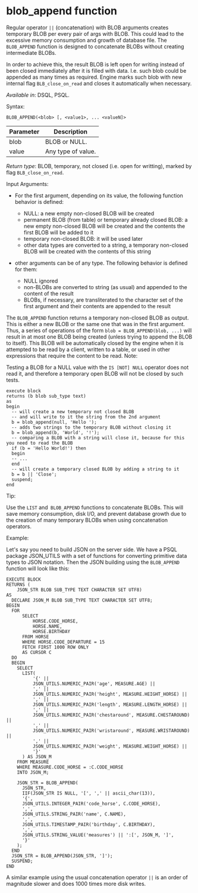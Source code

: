 blob_append function
===================

Regular operator `||` (concatenation) with BLOB arguments creates temporary BLOB per every pair of args
with BLOB. This could lead to the excessive memory consumption and growth of database file. The `BLOB_APPEND` function is designed to concatenate BLOBs without creating intermediate BLOBs.

In order to achieve this, the result BLOB is left open for writing instead of been closed immediately after it is filled with data. I.e. such blob could be appended as many times as required. Engine marks such blob with new internal flag `BLB_close_on_read` and closes it automatically when necessary.

*Available in*: DSQL, PSQL.

Syntax:

`BLOB_APPEND(<blob> [, <value1>, ... <valueN]>`


| Parameter | Description           |
|-----------|-----------------------|
| blob      | BLOB or NULL.         |
| value     | Any type of value.    |



*Return type*: BLOB, temporary, not closed (i.e. open for writting), marked by flag
`BLB_close_on_read`.


Input Arguments:

-   For the first argument, depending on its value, the following function behavior is defined:

	- NULL: a new empty non-closed BLOB will be created
	- permanent BLOB (from table) or temporary already closed BLOB:
	a new empty non-closed BLOB will be created and the contents the first BLOB will be added to it
	- temporary non-closed BLOB: it will be used later
	- other data types are converted to a string, a temporary non-closed BLOB will be created with the contents of this string
- other arguments can be of any type. The following behavior is defined for them:
    - NULL ignored
    - non-BLOBs are converted to string (as usual) and appended to the content of the result
    - BLOBs, if necessary, are transliterated to the character set of the first argument and their contents are appended to the result

The `BLOB_APPEND` function returns a temporary non-closed BLOB as output.
This is either a new BLOB or the same one that was in the first argument. Thus, a series of operations of the form
`blob = BLOB_APPEND(blob, ...)` will result in at most one BLOB being created (unless trying to append the BLOB to itself).
This BLOB will be automatically closed by the engine when it is attempted to be read by a client, written to a table, or used in other expressions that require the content to be read.
Note:

Testing a BLOB for a NULL value with the `IS [NOT] NULL` operator does not read it, and therefore a temporary open BLOB will not be closed by such tests.

```
execute block
returns (b blob sub_type text)
as
begin
  -- will create a new temporary not closed BLOB 
  -- and will write to it the string from the 2nd argument
  b = blob_append(null, 'Hello ');
  -- adds two strings to the temporary BLOB without closing it 
  b = blob_append(b, 'World', '!');
  -- comparing a BLOB with a string will close it, because for this you need to read the BLOB
  if (b = 'Hello World!') then
  begin
  -- ...
  end
  -- will create a temporary closed BLOB by adding a string to it
  b = b || 'Close';
  suspend;
end
```

Tip:

Use the `LIST` and` BLOB_APPEND` functions to concatenate BLOBs. This will save memory consumption, disk I/O,
and prevent database growth due to the creation of many temporary BLOBs when using concatenation operators.

Example:

Let's say you need to build JSON on the server side. We have a PSQL package JSON_UTILS with a set of functions for converting primitive data types to JSON notation.
Then the JSON building using the `BLOB_APPEND` function will look like this:

```
EXECUTE BLOCK
RETURNS (
    JSON_STR BLOB SUB_TYPE TEXT CHARACTER SET UTF8)
AS
  DECLARE JSON_M BLOB SUB_TYPE TEXT CHARACTER SET UTF8;
BEGIN
  FOR
      SELECT
          HORSE.CODE_HORSE,
          HORSE.NAME,
          HORSE.BIRTHDAY
      FROM HORSE
      WHERE HORSE.CODE_DEPARTURE = 15
      FETCH FIRST 1000 ROW ONLY
      AS CURSOR C
  DO
  BEGIN
    SELECT
      LIST(
          '{' ||
          JSON_UTILS.NUMERIC_PAIR('age', MEASURE.AGE) ||
          ',' ||
          JSON_UTILS.NUMERIC_PAIR('height', MEASURE.HEIGHT_HORSE) ||
          ',' ||
          JSON_UTILS.NUMERIC_PAIR('length', MEASURE.LENGTH_HORSE) ||
          ',' ||
          JSON_UTILS.NUMERIC_PAIR('chestaround', MEASURE.CHESTAROUND) ||
          ',' ||
          JSON_UTILS.NUMERIC_PAIR('wristaround', MEASURE.WRISTAROUND) ||
          ',' ||
          JSON_UTILS.NUMERIC_PAIR('weight', MEASURE.WEIGHT_HORSE) ||
          '}'
      ) AS JSON_M
    FROM MEASURE
    WHERE MEASURE.CODE_HORSE = :C.CODE_HORSE
    INTO JSON_M;

    JSON_STR = BLOB_APPEND(
      JSON_STR,
      IIF(JSON_STR IS NULL, '[', ',' || ascii_char(13)),
      '{',
      JSON_UTILS.INTEGER_PAIR('code_horse', C.CODE_HORSE),
      ',',
      JSON_UTILS.STRING_PAIR('name', C.NAME),
      ',',
      JSON_UTILS.TIMESTAMP_PAIR('birthday', C.BIRTHDAY),
      ',',
      JSON_UTILS.STRING_VALUE('measures') || ':[', JSON_M, ']',
      '}'
    );
  END
  JSON_STR = BLOB_APPEND(JSON_STR, ']');
  SUSPEND;
END
```

A similar example using the usual concatenation operator `||` is an order of magnitude slower and does 1000 times more disk writes.
